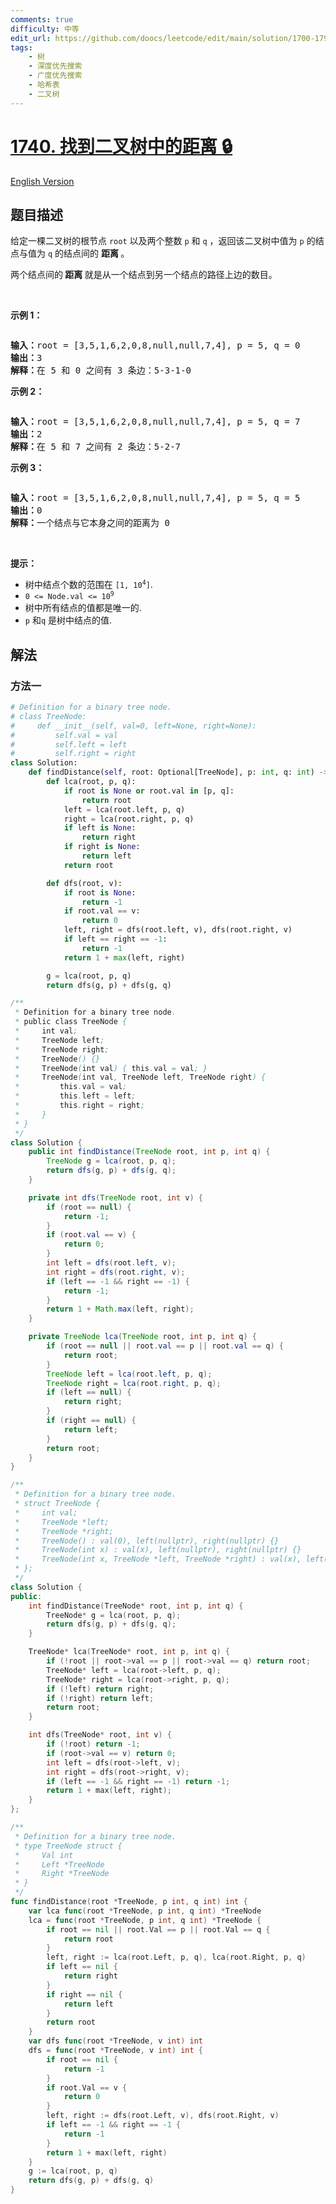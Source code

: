 ```yaml
---
comments: true
difficulty: 中等
edit_url: https://github.com/doocs/leetcode/edit/main/solution/1700-1799/1740.Find%20Distance%20in%20a%20Binary%20Tree/README.md
tags:
    - 树
    - 深度优先搜索
    - 广度优先搜索
    - 哈希表
    - 二叉树
---
```


<!-- problem:start -->

# [1740. 找到二叉树中的距离 🔒](https://leetcode.cn/problems/find-distance-in-a-binary-tree)

[English Version](/solution/1700-1799/1740.Find%20Distance%20in%20a%20Binary%20Tree/README_EN.md)

## 题目描述

<!-- description:start -->

<p>给定一棵二叉树的根节点 <code>root</code> 以及两个整数 <code>p</code> 和 <code>q</code> ，返回该二叉树中值为 <code>p</code> 的结点与值为 <code>q</code> 的结点间的 <strong>距离 </strong>。</p>

<p>两个结点间的<strong> 距离 </strong>就是从一个结点到另一个结点的路径上边的数目。</p>

<p> </p>

<p><strong>示例 1：</strong></p>
<img alt="" src="https://fastly.jsdelivr.net/gh/doocs/leetcode@main/solution/1700-1799/1740.Find%20Distance%20in%20a%20Binary%20Tree/images/binarytree.png" />
<pre>
<strong>输入：</strong>root = [3,5,1,6,2,0,8,null,null,7,4], p = 5, q = 0
<strong>输出：</strong>3
<strong>解释：</strong>在 5 和 0 之间有 3 条边：5-3-1-0</pre>

<p><strong>示例 2：</strong></p>
<img alt="" src="https://fastly.jsdelivr.net/gh/doocs/leetcode@main/solution/1700-1799/1740.Find%20Distance%20in%20a%20Binary%20Tree/images/binarytree.png" />
<pre>
<strong>输入：</strong>root = [3,5,1,6,2,0,8,null,null,7,4], p = 5, q = 7
<strong>输出：</strong>2
<strong>解释：</strong>在 5 和 7 之间有 2 条边：5-2-7</pre>

<p><strong>示例 3：</strong></p>
<img alt="" src="https://fastly.jsdelivr.net/gh/doocs/leetcode@main/solution/1700-1799/1740.Find%20Distance%20in%20a%20Binary%20Tree/images/binarytree.png" />
<pre>
<strong>输入：</strong>root = [3,5,1,6,2,0,8,null,null,7,4], p = 5, q = 5
<strong>输出：</strong>0
<strong>解释：</strong>一个结点与它本身之间的距离为 0</pre>

<p> </p>

<p><strong>提示：</strong></p>

<ul>
	<li>树中结点个数的范围在 <code>[1, 10<sup>4</sup>]</code>.</li>
	<li><code>0 <= Node.val <= 10<sup>9</sup></code></li>
	<li>树中所有结点的值都是唯一的.</li>
	<li><code>p</code> 和<code>q</code> 是树中结点的值.</li>
</ul>

<!-- description:end -->

## 解法

<!-- solution:start -->

### 方法一

<!-- tabs:start -->

```python
# Definition for a binary tree node.
# class TreeNode:
#     def __init__(self, val=0, left=None, right=None):
#         self.val = val
#         self.left = left
#         self.right = right
class Solution:
    def findDistance(self, root: Optional[TreeNode], p: int, q: int) -> int:
        def lca(root, p, q):
            if root is None or root.val in [p, q]:
                return root
            left = lca(root.left, p, q)
            right = lca(root.right, p, q)
            if left is None:
                return right
            if right is None:
                return left
            return root

        def dfs(root, v):
            if root is None:
                return -1
            if root.val == v:
                return 0
            left, right = dfs(root.left, v), dfs(root.right, v)
            if left == right == -1:
                return -1
            return 1 + max(left, right)

        g = lca(root, p, q)
        return dfs(g, p) + dfs(g, q)
```

```java
/**
 * Definition for a binary tree node.
 * public class TreeNode {
 *     int val;
 *     TreeNode left;
 *     TreeNode right;
 *     TreeNode() {}
 *     TreeNode(int val) { this.val = val; }
 *     TreeNode(int val, TreeNode left, TreeNode right) {
 *         this.val = val;
 *         this.left = left;
 *         this.right = right;
 *     }
 * }
 */
class Solution {
    public int findDistance(TreeNode root, int p, int q) {
        TreeNode g = lca(root, p, q);
        return dfs(g, p) + dfs(g, q);
    }

    private int dfs(TreeNode root, int v) {
        if (root == null) {
            return -1;
        }
        if (root.val == v) {
            return 0;
        }
        int left = dfs(root.left, v);
        int right = dfs(root.right, v);
        if (left == -1 && right == -1) {
            return -1;
        }
        return 1 + Math.max(left, right);
    }

    private TreeNode lca(TreeNode root, int p, int q) {
        if (root == null || root.val == p || root.val == q) {
            return root;
        }
        TreeNode left = lca(root.left, p, q);
        TreeNode right = lca(root.right, p, q);
        if (left == null) {
            return right;
        }
        if (right == null) {
            return left;
        }
        return root;
    }
}
```

```cpp
/**
 * Definition for a binary tree node.
 * struct TreeNode {
 *     int val;
 *     TreeNode *left;
 *     TreeNode *right;
 *     TreeNode() : val(0), left(nullptr), right(nullptr) {}
 *     TreeNode(int x) : val(x), left(nullptr), right(nullptr) {}
 *     TreeNode(int x, TreeNode *left, TreeNode *right) : val(x), left(left), right(right) {}
 * };
 */
class Solution {
public:
    int findDistance(TreeNode* root, int p, int q) {
        TreeNode* g = lca(root, p, q);
        return dfs(g, p) + dfs(g, q);
    }

    TreeNode* lca(TreeNode* root, int p, int q) {
        if (!root || root->val == p || root->val == q) return root;
        TreeNode* left = lca(root->left, p, q);
        TreeNode* right = lca(root->right, p, q);
        if (!left) return right;
        if (!right) return left;
        return root;
    }

    int dfs(TreeNode* root, int v) {
        if (!root) return -1;
        if (root->val == v) return 0;
        int left = dfs(root->left, v);
        int right = dfs(root->right, v);
        if (left == -1 && right == -1) return -1;
        return 1 + max(left, right);
    }
};
```

```go
/**
 * Definition for a binary tree node.
 * type TreeNode struct {
 *     Val int
 *     Left *TreeNode
 *     Right *TreeNode
 * }
 */
func findDistance(root *TreeNode, p int, q int) int {
	var lca func(root *TreeNode, p int, q int) *TreeNode
	lca = func(root *TreeNode, p int, q int) *TreeNode {
		if root == nil || root.Val == p || root.Val == q {
			return root
		}
		left, right := lca(root.Left, p, q), lca(root.Right, p, q)
		if left == nil {
			return right
		}
		if right == nil {
			return left
		}
		return root
	}
	var dfs func(root *TreeNode, v int) int
	dfs = func(root *TreeNode, v int) int {
		if root == nil {
			return -1
		}
		if root.Val == v {
			return 0
		}
		left, right := dfs(root.Left, v), dfs(root.Right, v)
		if left == -1 && right == -1 {
			return -1
		}
		return 1 + max(left, right)
	}
	g := lca(root, p, q)
	return dfs(g, p) + dfs(g, q)
}
```

<!-- tabs:end -->

<!-- solution:end -->

<!-- problem:end -->
